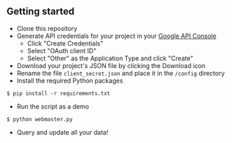 
## Getting started
- Clone this repository
- Generate API credentials for your project in your  [Google API Console](https://console.cloud.google.com/apis/credentials)
  - Click "Create Credentials"
  - Select "OAuth client ID"
  - Select "Other" as the Application Type and click "Create"
- Download your project's JSON file by clicking the Download icon
- Rename the file `client_secret.json` and place it in the `/config` directory
- Install the required Python packages
```
$ pip install -r requirements.txt
```
- Run the script as a demo
```
$ python webmaster.py
```
- Query and update all your data!
